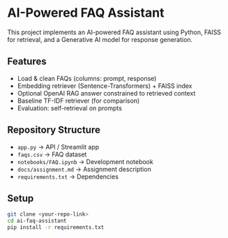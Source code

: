 # AI-Powered FAQ Assistant

This project implements an AI-powered FAQ assistant using Python, FAISS for retrieval, and a Generative AI model for response generation.

## Features
- Load & clean FAQs (columns: prompt, response)
- Embedding retriever (Sentence-Transformers) + FAISS index
- Optional OpenAI RAG answer constrained to retrieved context
- Baseline TF-IDF retriever (for comparison)
- Evaluation: self-retrieval on prompts

## Repository Structure
- `app.py` → API / Streamlit app
- `faqs.csv` → FAQ dataset
- `notebooks/FAQ.ipynb` → Development notebook
- `docs/assignment.md` → Assignment description
- `requirements.txt` → Dependencies

## Setup
```bash
git clone <your-repo-link>
cd ai-faq-assistant
pip install -r requirements.txt
